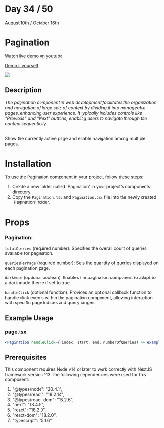 # Day 34 / 50

August 10th / October 16th

# Pagination
<a href="https://youtu.be/FK7lXagTPp4" target="_blank">Watch live demo on youtube</a>

<a href="https:/ / 50daysofcomponents.netlify.app/Pagination" target="_blank">Demo it yourself</a>

<a href="https:/ / 50daysofcomponents.netlify.app/Pagination" target="_blank"><img src="https://cdn.discordapp.com/attachments/715319623637270638/1139266077185036338/image.png"/></a>  

## Description 

###### The pagination component in web development facilitates the organization and navigation of large sets of content by dividing it into manageable pages, enhancing user experience. It typically includes controls like "Previous" and "Next" buttons, enabling users to navigate through the content sequentially.

Show the currently active page and enable navigation among multiple pages.

# Installation 

To use the Pagination component in your project, follow these steps:

1. Create a new folder called 'Pagination' in your project's components directory.
2. Copy the `Pagination.tsx` and `Pagination.css` file into the newly created 'Pagination' folder.

# Props 
### Pagination:
`totalQueries` (required number): Specifies the overall count of queries available for pagination.

`queriesPerPage` (required number): Sets the quantity of queries displayed on each pagination page.

`darkMode` (optional boolean): Enables the pagination component to adapt to a dark mode theme if set to true.

`handleClick` (optional function): Provides an optional callback function to handle click events within the pagination component, allowing interaction with specific page indices and query ranges.

## Example Usage
### page.tsx
```jsx
<Pagination handleClick={(index, start, end, numberOfQueries) => exampleFunction(index, numberOfQueries)} totalQueries={25} queriesPerPage={5} />
```

## Prerequisites
This component requires Node v14 or later to work correctly with NextJS framework version ^13
The following dependencies were used for this component:
1. "@types/node": "20.4.1",
2. "@types/react": "18.2.14",
3. "@types/react-dom": "18.2.6",
4. "next": "13.4.9",
5. "react": "18.2.0",
6. "react-dom": "18.2.0",
7. "typescript": "5.1.6"

